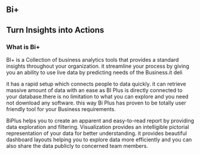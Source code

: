## Bi+

## Turn Insights into Actions

###  What is Bi+
BI+ is a Collection of business analytics tools that provides a standard insights throughout your organization. it streamline your process by giving you an ability to use live data by predicting needs of the Business.it deli

it has a rapid setup which connects people to data quickly. it can retrieve massive amount of data with an ease as BI Plus is directly connected to your database.there is no limitation to what you can explore and you need not download any software. this way Bi Plus has proven to be totally user friendly tool for your Business requirements.

BiPlus helps you to create an apparent and easy-to-read report by providing data exploration and filtering. Visualization provides an intelligible pictorial representation of your data for better understanding. it provides beautiful dashboard layouts helping you to explore data more efficiently and you can also share the data publicly to concerned team members.
<!--stackedit_data:
eyJoaXN0b3J5IjpbLTEwNDAzNDM3MjFdfQ==
-->